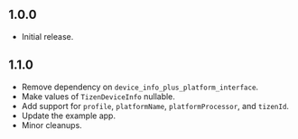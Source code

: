 ## 1.0.0

* Initial release.

## 1.1.0

* Remove dependency on `device_info_plus_platform_interface`.
* Make values of `TizenDeviceInfo` nullable.
* Add support for `profile`, `platformName`, `platformProcessor`, and `tizenId`.
* Update the example app.
* Minor cleanups.
